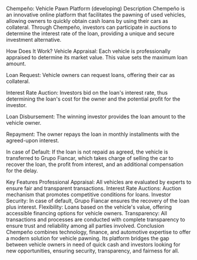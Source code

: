 Chempeño: Vehicle Pawn Platform (developing)
Description
Chempeño is an innovative online platform that facilitates the pawning of used vehicles, allowing owners to quickly obtain cash loans by using their cars as collateral. Through Chempeño, investors can participate in auctions to determine the interest rate of the loan, providing a unique and secure investment alternative.

How Does It Work?
Vehicle Appraisal: Each vehicle is professionally appraised to determine its market value. This value sets the maximum loan amount.

Loan Request: Vehicle owners can request loans, offering their car as collateral.

Interest Rate Auction: Investors bid on the loan's interest rate, thus determining the loan's cost for the owner and the potential profit for the investor.

Loan Disbursement: The winning investor provides the loan amount to the vehicle owner.

Repayment: The owner repays the loan in monthly installments with the agreed-upon interest.

In case of Default: If the loan is not repaid as agreed, the vehicle is transferred to Grupo Fiancar, which takes charge of selling the car to recover the loan, the profit from interest, and an additional compensation for the delay.

Key Features
Professional Appraisal: All vehicles are evaluated by experts to ensure fair and transparent transactions.
Interest Rate Auctions: Auction mechanism that promotes competitive conditions for loans.
Investor Security: In case of default, Grupo Fiancar ensures the recovery of the loan plus interest.
Flexibility: Loans based on the vehicle's value, offering accessible financing options for vehicle owners.
Transparency: All transactions and processes are conducted with complete transparency to ensure trust and reliability among all parties involved.
Conclusion
Chempeño combines technology, finance, and automotive expertise to offer a modern solution for vehicle pawning. Its platform bridges the gap between vehicle owners in need of quick cash and investors looking for new opportunities, ensuring security, transparency, and fairness for all.
